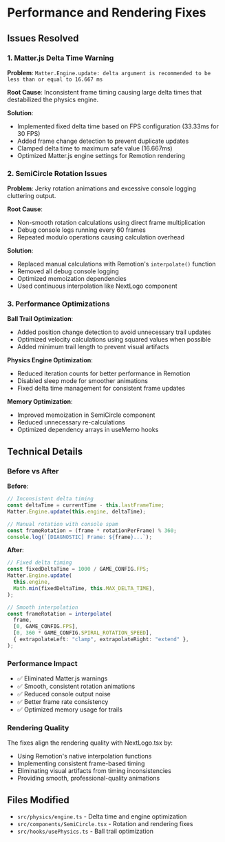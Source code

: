 # Performance and Rendering Fixes

## Issues Resolved

### 1. Matter.js Delta Time Warning

**Problem**: `Matter.Engine.update: delta argument is recommended to be less than or equal to 16.667 ms`

**Root Cause**: Inconsistent frame timing causing large delta times that destabilized the physics engine.

**Solution**:

- Implemented fixed delta time based on FPS configuration (33.33ms for 30 FPS)
- Added frame change detection to prevent duplicate updates
- Clamped delta time to maximum safe value (16.667ms)
- Optimized Matter.js engine settings for Remotion rendering

### 2. SemiCircle Rotation Issues

**Problem**: Jerky rotation animations and excessive console logging cluttering output.

**Root Cause**:

- Non-smooth rotation calculations using direct frame multiplication
- Debug console logs running every 60 frames
- Repeated modulo operations causing calculation overhead

**Solution**:

- Replaced manual calculations with Remotion's `interpolate()` function
- Removed all debug console logging
- Optimized memoization dependencies
- Used continuous interpolation like NextLogo component

### 3. Performance Optimizations

**Ball Trail Optimization**:

- Added position change detection to avoid unnecessary trail updates
- Optimized velocity calculations using squared values when possible
- Added minimum trail length to prevent visual artifacts

**Physics Engine Optimization**:

- Reduced iteration counts for better performance in Remotion
- Disabled sleep mode for smoother animations
- Fixed delta time management for consistent frame updates

**Memory Optimization**:

- Improved memoization in SemiCircle component
- Reduced unnecessary re-calculations
- Optimized dependency arrays in useMemo hooks

## Technical Details

### Before vs After

**Before**:

```typescript
// Inconsistent delta timing
const deltaTime = currentTime - this.lastFrameTime;
Matter.Engine.update(this.engine, deltaTime);

// Manual rotation with console spam
const frameRotation = (frame * rotationPerFrame) % 360;
console.log(`[DIAGNOSTIC] Frame: ${frame}...`);
```

**After**:

```typescript
// Fixed delta timing
const fixedDeltaTime = 1000 / GAME_CONFIG.FPS;
Matter.Engine.update(
  this.engine,
  Math.min(fixedDeltaTime, this.MAX_DELTA_TIME),
);

// Smooth interpolation
const frameRotation = interpolate(
  frame,
  [0, GAME_CONFIG.FPS],
  [0, 360 * GAME_CONFIG.SPIRAL_ROTATION_SPEED],
  { extrapolateLeft: "clamp", extrapolateRight: "extend" },
);
```

### Performance Impact

- ✅ Eliminated Matter.js warnings
- ✅ Smooth, consistent rotation animations
- ✅ Reduced console output noise
- ✅ Better frame rate consistency
- ✅ Optimized memory usage for trails

### Rendering Quality

The fixes align the rendering quality with NextLogo.tsx by:

- Using Remotion's native interpolation functions
- Implementing consistent frame-based timing
- Eliminating visual artifacts from timing inconsistencies
- Providing smooth, professional-quality animations

## Files Modified

- `src/physics/engine.ts` - Delta time and engine optimization
- `src/components/SemiCircle.tsx` - Rotation and rendering fixes
- `src/hooks/usePhysics.ts` - Ball trail optimization
